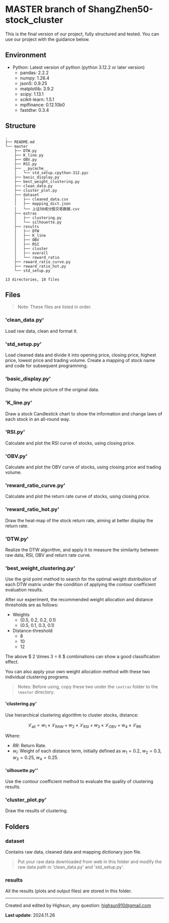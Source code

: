 # MASTER branch of ShangZhen50-stock_cluster

This is the final version of our project, fully structured and tested. You can use our project with the guidance below.

## Environment
- Python: Latest version of python (python 3.12.2 or later version)
  - pandas: 2.2.2
  - numpy: 1.26.4
  - json5: 0.9.25
  - matplotlib: 3.9.2
  - scipy: 1.13.1
  - scikit-learn: 1.5.1
  - mplfinance: 0.12.10b0
  - fastdtw: 0.3.4

## Structure
```
.
├── README.md
└── master
    ├── DTW.py
    ├── K_line.py
    ├── OBV.py
    ├── RSI.py
    ├── __pycache__
    │   └── std_setup.cpython-312.pyc
    ├── basic_display.py
    ├── best_weight_clustering.py
    ├── clean_data.py
    ├── cluster_plot.py
    ├── dataset
    │   ├── cleaned_data.csv
    │   ├── mapping_dict.json
    │   └── 上证50成分股交易数据.csv
    ├── extras
    │   ├── clustering.py
    │   └── silhouette.py
    ├── results
    │   ├── DTW
    │   ├── K_line
    │   ├── OBV
    │   ├── RSI
    │   ├── cluster
    │   ├── overall
    │   └── reward_ratio
    ├── reward_ratio_curve.py
    ├── reward_ratio_hot.py
    └── std_setup.py

13 directories, 18 files

```

## Files
> Note: These files are listed in order.
### 'clean_data.py'
Load raw data, clean and format it.

### 'std_setup.py'
Load cleaned data and divide it into opening price, closing price, highest price, lowest price and trading volume.
Create a mapping of stock name and code for subsequent programming.

### 'basic_display.py'
Display the whole picture of the original data.

### 'K_line.py'
Draw a stock Candlestick chart to show the information and change laws of each stock in an all-round way.

### 'RSI.py'
Calculate and plot the RSI curve of stocks, using closing price.

### 'OBV.py'
Calculate and plot the OBV curve of stocks, using closing price and trading volume.

### 'reward_ratio_curve.py'
Calculate and plot the return rate curve of stocks, using closing price.

### 'reward_ratio_hot.py'
Draw the heat-map of the stock return rate, aiming at better display the return rate.

### 'DTW.py'
Realize the DTW algorithm, and apply it to measure the similarity between raw data, RSI, OBV and return rate curve.

### 'best_weight_clustering.py'
Use the grid point method to search for the optimal weight distribution of each DTW matrix under the condition of applying the contour coefficient evaluation results.

After our experiment, the recommended weight allocation and distance thresholds are as follows:

+ Weights
  + (0.5, 0.2, 0.2, 0.1)
  + (0.5, 0.1, 0.3, 0.1)
+ Distance-threshold
  + 8
  + 10
  + 12

The above $ 2 \times 3 = 6 $ combinations can show a good classification effect.

You can also apply your own weight allocation method with these two individual clustering programs.

> Notes: Before using, copy these two under the `\extras` folder to the `\master` directory.

#### 'clustering.py'
Use hierarchical clustering algorithm to cluster stocks, distance:

$$
\mathcal{L}_{\text{all}} = w_1 \times \mathcal{L}_{\text{RAW}} + w_2 \times \mathcal{L}_{\text{RSI}} + w_3 \times \mathcal{L}_{\text{OBV}} + w_4 \times \mathcal{L}_{\text{RR}}
$$

Where:
- $RR$: Return Rate.
- $w_i$: Weight of each distance term, initially defined as $w_1 = 0.2$, $w_2 = 0.3$, $w_3 = 0.25$, $w_4 = 0.25$.

#### 'silhouette.py''
Use the contour coefficient method to evaluate the quality of clustering results.

### 'cluster_plot.py'
Draw the results of clustering.

## Folders
### dataset
Contains raw data, cleaned data and mapping dictionary json file.
> Put your raw data downloaded from web in this folder and modify the raw data path in 'clean_data.py' and 'std_setup.py'.

### results
All the results (plots and output files) are stored in this folder.

---

Created and edited by Highsun, any question: highsun910@gmail.com

**Last update**: 2024.11.26
